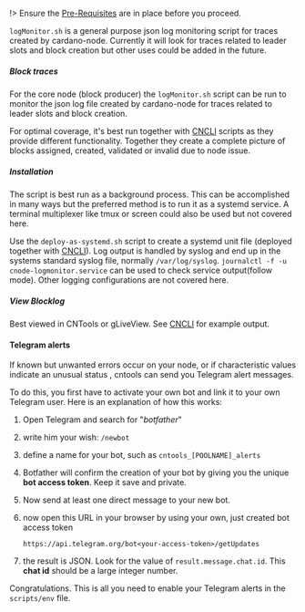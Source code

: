 !> Ensure the [Pre-Requisites](basics.md#pre-requisites) are in place before you proceed.

`logMonitor.sh` is a general purpose json log monitoring script for traces created by cardano-node. Currently it will look for traces related to leader slots and block creation but other uses could be added in the future. 

##### Block traces
For the core node (block producer) the `logMonitor.sh` script can be run to monitor the json log file created by cardano-node for traces related to leader slots and block creation.   

For optimal coverage, it's best run together with [CNCLI](Scripts/cncli.md) scripts as they provide different functionality. Together they create a complete picture of blocks assigned, created, validated or invalid due to node issue. 

##### Installation
The script is best run as a background process. This can be accomplished in many ways but the preferred method is to run it as a systemd service. A terminal multiplexer like tmux or screen could also be used but not covered here.

Use the `deploy-as-systemd.sh` script to create a systemd unit file (deployed together with [CNCLI](Scripts/cncli.md)).
Log output is handled by syslog and end up in the systems standard syslog file, normally `/var/log/syslog`. `journalctl -f -u cnode-logmonitor.service` can be used to check service output(follow mode). Other logging configurations are not covered here. 

##### View Blocklog
Best viewed in CNTools or gLiveView. See [CNCLI](Scripts/cncli.md) for example output.

#### Telegram alerts

If known but unwanted errors occur on your node, or if characteristic values indicate an unusual status , cntools can send you Telegram alert messages. 

To do this, you first have to activate your own bot and link it to your own Telegram user. Here is an explanation of how this works:

1. Open Telegram and search for "*botfather*"

2. write him your wish: `/newbot`

3. define a name for your bot, such as `cntools_[POOLNAME]_alerts`

4. Botfather will confirm the creation of your bot by giving you the unique **bot access token**. Keep it save and private.

5. Now send at least one direct message to your new bot.

6. now open this URL in your browser by using your own, just created bot access token

   ```
   https://api.telegram.org/bot<your-access-token>/getUpdates
   ```

7. the result is JSON. Look for the value of `result.message.chat.id`. 
   This **chat id** should be a large integer number.

Congratulations. This is all you need to enable your Telegram alerts in the `scripts/env` file.